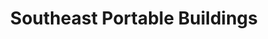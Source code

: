 ---
title: "Southeast Portable Buildings"
url: /tallahassee/southeast-portable-buildings/
shop: Allgemein
---